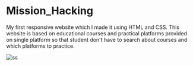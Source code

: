 # Mission_Hacking
My first responsive website which I made it using HTML and CSS. This website is based on educational courses and practical platforms provided on single platform so that student don't have to search about courses and which platforms to practice. 

![ss](https://user-images.githubusercontent.com/67465230/106736004-ed483200-663a-11eb-84bc-80522e8af0a5.png)

